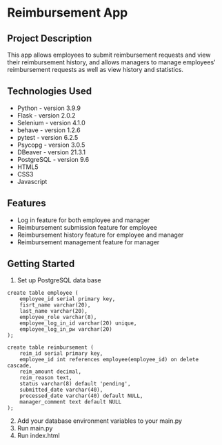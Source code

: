 # Reimbursement App

## Project Description

This app allows employees to submit reimbursement requests and view their reimbursement history, and allows managers to manage employees' reimbursement requests as well as view history and statistics.

## Technologies Used

* Python - version 3.9.9
* Flask - version 2.0.2
* Selenium - version 4.1.0
* behave - version 1.2.6
* pytest - version 6.2.5
* Psycopg - version 3.0.5
* DBeaver - version 21.3.1
* PostgreSQL - version 9.6
* HTML5
* CSS3
* Javascript

## Features

* Log in feature for both employee and manager
* Reimbursement submission feature for employee
* Reimbursement history feature for employee and manager
* Reimbursement management feature for manager

## Getting Started
   
1. Set up PostgreSQL data base
```
create table employee (
	employee_id serial primary key,
	fisrt_name varchar(20),
	last_name varchar(20),
	employee_role varchar(8),
	employee_log_in_id varchar(20) unique,
	employee_log_in_pw varchar(20)
);

create table reimbursement (
	reim_id serial primary key,
	employee_id int references employee(employee_id) on delete cascade,
	reim_amount decimal,
	reim_reason text,
	status varchar(8) default 'pending',
	submitted_date varchar(40),
	processed_date varchar(40) default NULL,
	manager_comment text default NULL
);
```
2. Add your database environment variables to your main.py
3. Run main.py
4. Run index.html
